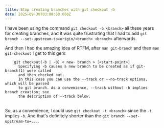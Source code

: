 ```yaml
---
title: Stop creating branches with git checkout -b
date: 2025-09-30T03:00:00.000Z
---
```


I have been using the command `git checkout -b <branch>` all these years for creating branches, and it was quite frustrating that I had to add `git branch --set-upstream-to=origin/<branch> <branch>` afterwards.

And then I had the amazing idea of RTFM, after `man git-branch` and then `man git-checkout` I get to this gem:

```
    git checkout(-b | -B) < new- branch > [<start-point>]
      Specifying -b causes a new branch to be created as if git-branch(1) were called
      and then checked out.
      In this case you can use the --track or --no-track options, which will be passed
      to git branch. As a convenience, --track without -b implies branch creation; see
      the description of --track below.
```

\
So, as a convenience, I could use `git checkout -t <branch>` since the `-t` implies `-b`. And that's definitely shorter than the `git branch --set-upstream-to=...`.
